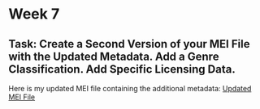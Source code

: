 # Week 7
## Task: Create a Second Version of your MEI File with the Updated Metadata. Add a Genre Classification. Add Specific Licensing Data.
Here is my updated MEI file containing the additional metadata: [Updated MEI File](SatisfiedTestXML7CC.mei)
